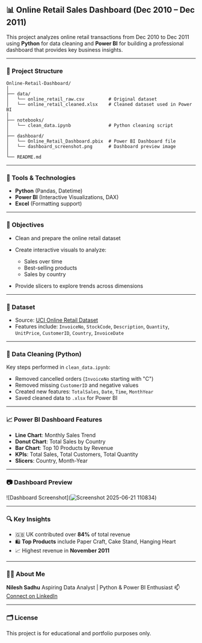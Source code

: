 ## 📊 Online Retail Sales Dashboard (Dec 2010 – Dec 2011)

This project analyzes online retail transactions from Dec 2010 to Dec 2011 using **Python** for data cleaning and **Power BI** for building a professional dashboard that provides key business insights.

---

### 📁 Project Structure

```
Online-Retail-Dashboard/
│
├── data/
│   └── online_retail_raw.csv         # Original dataset
│   └── online_retail_cleaned.xlsx    # Cleaned dataset used in Power BI
│
├── notebooks/
│   └── clean_data.ipynb              # Python cleaning script
│
├── dashboard/
│   └── Online_Retail_Dashboard.pbix  # Power BI Dashboard file
│   └── dashboard_screenshot.png      # Dashboard preview image
│
└── README.md
```

---

### 🧰 Tools & Technologies

* **Python** (Pandas, Datetime)
* **Power BI** (Interactive Visualizations, DAX)
* **Excel** (Formatting support)

---

### 📌 Objectives

* Clean and prepare the online retail dataset
* Create interactive visuals to analyze:

  * Sales over time
  * Best-selling products
  * Sales by country
* Provide slicers to explore trends across dimensions

---

### 📂 Dataset

* Source: [UCI Online Retail Dataset](https://archive.ics.uci.edu/ml/datasets/Online+Retail)
* Features include: `InvoiceNo`, `StockCode`, `Description`, `Quantity`, `UnitPrice`, `CustomerID`, `Country`, `InvoiceDate`

---

### 🧹 Data Cleaning (Python)

Key steps performed in `clean_data.ipynb`:

* Removed cancelled orders (`InvoiceNo` starting with "C")
* Removed missing `CustomerID` and negative values
* Created new features: `TotalSales`, `Date`, `Time`, `MonthYear`
* Saved cleaned data to `.xlsx` for Power BI

---

### 📈 Power BI Dashboard Features

* **Line Chart**: Monthly Sales Trend
* **Donut Chart**: Total Sales by Country
* **Bar Chart**: Top 10 Products by Revenue
* **KPIs**: Total Sales, Total Customers, Total Quantity
* **Slicers**: Country, Month-Year

---

### 📷 Dashboard Preview

![Dashboard Screenshot](![Screenshot 2025-06-21 110834](https://github.com/user-attachments/assets/a678494b-d22b-4f69-aa22-5d9742cd87c9))

---

### 🔍 Key Insights

* 🇬🇧 UK contributed over **84%** of total revenue
* 🛍️ **Top Products** include Paper Craft, Cake Stand, Hanging Heart
* 📈 Highest revenue in **November 2011**

---

### 🧑‍💼 About Me

**Nilesh Sadhu**
Aspiring Data Analyst | Python & Power BI Enthusiast
📫 [Connect on LinkedIn](https://www.linkedin.com/in/nileshsadhu)

---

### 🗂️ License

This project is for educational and portfolio purposes only.
